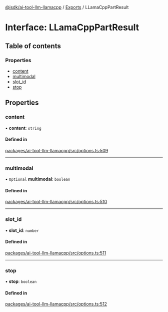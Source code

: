[@isdk/ai-tool-llm-llamacpp](../README.md) / [Exports](../modules.md) / LLamaCppPartResult

# Interface: LLamaCppPartResult

## Table of contents

### Properties

- [content](LLamaCppPartResult.md#content)
- [multimodal](LLamaCppPartResult.md#multimodal)
- [slot\_id](LLamaCppPartResult.md#slot_id)
- [stop](LLamaCppPartResult.md#stop)

## Properties

### content

• **content**: `string`

#### Defined in

[packages/ai-tool-llm-llamacpp/src/options.ts:509](https://github.com/isdk/ai-tool-llm-llamacpp.js/blob/bddcb350cde2314c95df2454df8e6e5e2a38d96d/src/options.ts#L509)

___

### multimodal

• `Optional` **multimodal**: `boolean`

#### Defined in

[packages/ai-tool-llm-llamacpp/src/options.ts:510](https://github.com/isdk/ai-tool-llm-llamacpp.js/blob/bddcb350cde2314c95df2454df8e6e5e2a38d96d/src/options.ts#L510)

___

### slot\_id

• **slot\_id**: `number`

#### Defined in

[packages/ai-tool-llm-llamacpp/src/options.ts:511](https://github.com/isdk/ai-tool-llm-llamacpp.js/blob/bddcb350cde2314c95df2454df8e6e5e2a38d96d/src/options.ts#L511)

___

### stop

• **stop**: `boolean`

#### Defined in

[packages/ai-tool-llm-llamacpp/src/options.ts:512](https://github.com/isdk/ai-tool-llm-llamacpp.js/blob/bddcb350cde2314c95df2454df8e6e5e2a38d96d/src/options.ts#L512)
